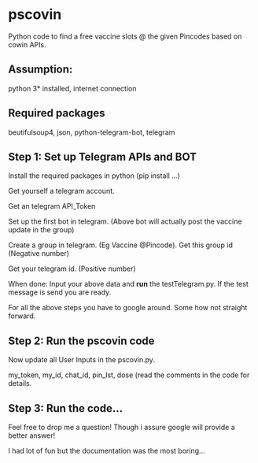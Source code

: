 # pscovin
Python code to find a free vaccine slots @ the given Pincodes based on cowin APIs. 

## **Assumption:** 
python 3* installed, internet connection

## **Required packages**
beutifulsoup4, json, python-telegram-bot, telegram 

## **Step 1:**  Set up Telegram APIs and BOT

Install the required packages in python (pip install ...)

Get yourself a telegram account. 

Get an telegram API_Token

Set up the first bot in telegram. (Above bot will actually post the vaccine update in the group)

Create a group in telegram. (Eg Vaccine @Pincode). Get this group id (Negative number)

Get your telegram id. (Positive number)

When done: Input your above data and **run** the testTelegram.py. If the test message is send you are ready.

For all the above steps you have to google around. Some how not straight forward.

## **Step 2**:  Run the pscovin code

Now update all User Inputs in the pscovin.py.

my_token, my_id, chat_id, pin_lst, dose (read the comments in the code for details.

## **Step 3:**  Run the code...   

Feel free to drop me a question! Though i assure google will provide a better answer!

I had lot of fun but the documentation was the most boring...  


